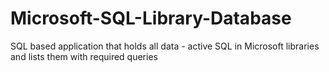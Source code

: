 
# Microsoft-SQL-Library-Database
SQL based application that holds all data - active SQL in Microsoft libraries and lists them with required queries
